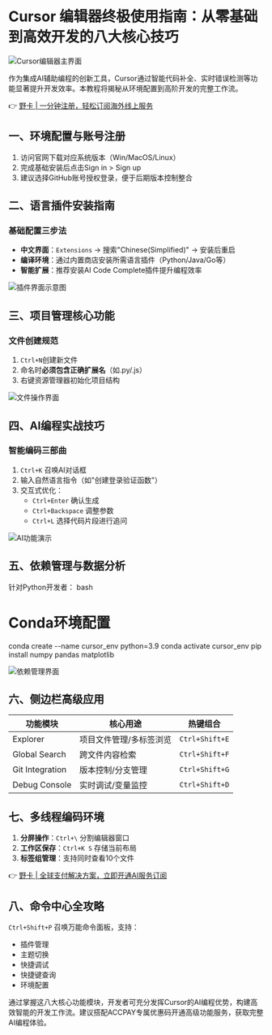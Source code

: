 # Cursor 编辑器终极使用指南：从零基础到高效开发的八大核心技巧

![Cursor编辑器主界面](https://bbtdd.com/wp-content/uploads/img/071021687.webp)

作为集成AI辅助编程的创新工具，Cursor通过智能代码补全、实时错误检测等功能显著提升开发效率。本教程将揭秘从环境配置到高阶开发的完整工作流。

👉 [野卡 | 一分钟注册，轻松订阅海外线上服务](https://bbtdd.com/yeka)

## 一、环境配置与账号注册
1. 访问官网下载对应系统版本（Win/MacOS/Linux）
2. 完成基础安装后点击Sign in > Sign up
3. 建议选择GitHub账号授权登录，便于后期版本控制整合

## 二、语言插件安装指南
### 基础配置三步法
- **中文界面**：`Extensions` → 搜索"Chinese(Simplified)" → 安装后重启
- **编译环境**：通过内置商店安装所需语言插件（Python/Java/Go等）
- **智能扩展**：推荐安装AI Code Complete插件提升编程效率

![插件界面示意图](https://bbtdd.com/wp-content/uploads/img/35064048324816.webp)

## 三、项目管理核心功能
### 文件创建规范
1. `Ctrl+N`创建新文件
2. 命名时**必须包含正确扩展名**（如.py/.js）
3. 右键资源管理器初始化项目结构

![文件操作界面](https://bbtdd.com/wp-content/uploads/img/794410707960.webp)

## 四、AI编程实战技巧
### 智能编码三部曲
1. `Ctrl+K` 召唤AI对话框
2. 输入自然语言指令（如"创建登录验证函数"）
3. 交互式优化：
   - `Ctrl+Enter` 确认生成
   - `Ctrl+Backspace` 调整参数
   - `Ctrl+L` 选择代码片段进行追问

![AI功能演示](https://bbtdd.com/wp-content/uploads/img/0442279308112.webp)

## 五、依赖管理与数据分析
针对Python开发者：
bash
# Conda环境配置
conda create --name cursor_env python=3.9
conda activate cursor_env
pip install numpy pandas matplotlib


![依赖管理界面](https://bbtdd.com/wp-content/uploads/img/3807282892.webp)

## 六、侧边栏高级应用
| 功能模块       | 核心用途                          | 热键组合        |
|----------------|---------------------------------|---------------|
| Explorer       | 项目文件管理/多标签浏览         | `Ctrl+Shift+E` |
| Global Search  | 跨文件内容检索                  | `Ctrl+Shift+F` |
| Git Integration| 版本控制/分支管理               | `Ctrl+Shift+G` |
| Debug Console  | 实时调试/变量监控               | `Ctrl+Shift+D` |

## 七、多线程编码环境
1. **分屏操作**：`Ctrl+\` 分割编辑器窗口
2. **工作区保存**：`Ctrl+K S` 存储当前布局
3. **标签组管理**：支持同时查看10个文件

👉 [野卡 | 全球支付解决方案，立即开通AI服务订阅](https://bbtdd.com/yeka)

## 八、命令中心全攻略
`Ctrl+Shift+P` 召唤万能命令面板，支持：
- 插件管理
- 主题切换
- 快捷调试
- 快捷键查询
- 环境配置

通过掌握这八大核心功能模块，开发者可充分发挥Cursor的AI编程优势，构建高效智能的开发工作流。建议搭配ACCPAY专属优惠码开通高级功能服务，获取完整AI编程体验。